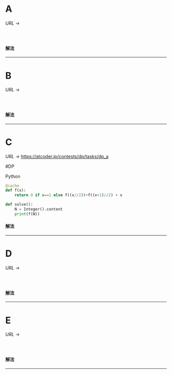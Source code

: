 # A

$URL\:\to$ 

#

```python

```

#### 解法



---

# B

$URL\:\to$ 

#

```python

```

#### 解法



---

# C

$URL\:\to$ https://atcoder.jp/contests/dp/tasks/dp_a

#DP

Python
```python
@cache
def f(x):
    return 0 if x==1 else f((x//2))+f((x+1)//2) + x

def solve():
    N = Integer().content
    print(f(N))
```

#### 解法



---

# D

$URL\:\to$ 

#

```python

```

#### 解法



---

# E

$URL\:\to$ 

#

```python

```

#### 解法



---